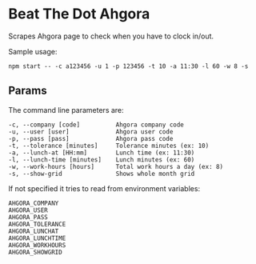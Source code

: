# Beat The Dot Ahgora

Scrapes Ahgora page to check when you have to clock in/out.

Sample usage:

```
npm start -- -c a123456 -u 1 -p 123456 -t 10 -a 11:30 -l 60 -w 8 -s
```

## Params

The command line parameters are:

```
-c, --company [code]          Ahgora company code
-u, --user [user]             Ahgora user code
-p, --pass [pass]             Ahgora pass code
-t, --tolerance [minutes]     Tolerance minutes (ex: 10)
-a, --lunch-at [HH:mm]        Lunch time (ex: 11:30)
-l, --lunch-time [minutes]    Lunch minutes (ex: 60)
-w, --work-hours [hours]      Total work hours a day (ex: 8)
-s, --show-grid               Shows whole month grid
```

If not specified it tries to read from environment variables:

```
AHGORA_COMPANY
AHGORA_USER
AHGORA_PASS
AHGORA_TOLERANCE
AHGORA_LUNCHAT
AHGORA_LUNCHTIME
AHGORA_WORKHOURS
AHGORA_SHOWGRID
```